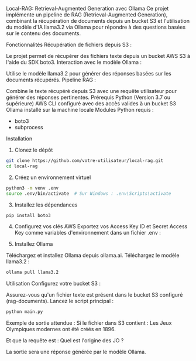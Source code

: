 Local-RAG: Retrieval-Augmented Generation avec Ollama
Ce projet implémente un pipeline de RAG (Retrieval-Augmented Generation), combinant la récupération de documents depuis un bucket S3 et l'utilisation du modèle d'IA llama3.2 via Ollama pour répondre à des questions basées sur le contenu des documents.

Fonctionnalités
Récupération de fichiers depuis S3 :

Le projet permet de récupérer des fichiers texte depuis un bucket AWS S3 à l'aide du SDK boto3.
Interaction avec le modèle Ollama :

Utilise le modèle llama3.2 pour générer des réponses basées sur les documents récupérés.
Pipeline RAG :

Combine le texte récupéré depuis S3 avec une requête utilisateur pour générer des réponses pertinentes.
Prérequis
Python (Version 3.7 ou supérieure)
AWS CLI configuré avec des accès valides à un bucket S3
Ollama installé sur la machine locale
Modules Python requis :
- boto3
- subprocess


Installation

1. Clonez le dépôt
```bash 
git clone https://github.com/votre-utilisateur/local-rag.git
cd local-rag
```
2. Créez un environnement virtuel
```bash
python3 -m venv .env
source .env/bin/activate  # Sur Windows : .env\Scripts\activate
```
3. Installez les dépendances
```bash
pip install boto3
```
4. Configurez vos clés AWS
Exportez vos Access Key ID et Secret Access Key comme variables d'environnement dans un fichier .env :

 <!-- AWS_ACCESS_KEY_ID="AKIAYUQGSUPDSMAM4N5D"
 AWS_SECRET_ACCESS_KEY="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" -->


5. Installez Ollama

Téléchargez et installez Ollama depuis ollama.ai.
Téléchargez le modèle llama3.2 :
```bash
ollama pull llama3.2
```

Utilisation
Configurez votre bucket S3 :

Assurez-vous qu'un fichier texte est présent dans le bucket S3 configuré (rag-documents).
Lancez le script principal :

```bash
python main.py
```
Exemple de sortie attendue : Si le fichier dans S3 contient :
Les Jeux Olympiques modernes ont été créés en 1896.

Et que la requête est :
Quel est l'origine des JO ?

La sortie sera une réponse générée par le modèle Ollama.
